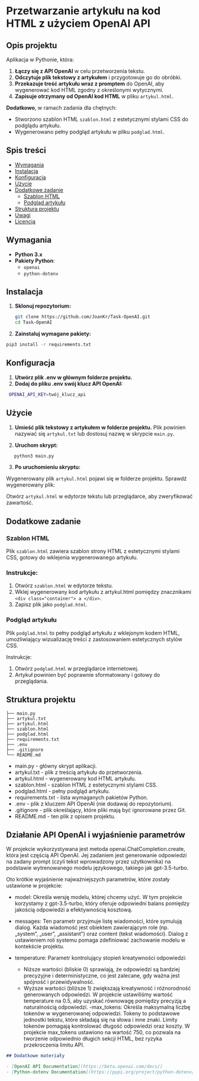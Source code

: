 # Przetwarzanie artykułu na kod HTML z użyciem OpenAI API

## Opis projektu

Aplikacja w Pythonie, która:

1. **Łączy się z API OpenAI** w celu przetworzenia tekstu.
2. **Odczytuje plik tekstowy z artykułem** i przygotowuje go do obróbki.
3. **Przekazuje treść artykułu wraz z promptem** do OpenAI, aby wygenerować kod HTML zgodny z określonymi wytycznymi.
4. **Zapisuje otrzymany od OpenAI kod HTML** w pliku `artykul.html`.

**Dodatkowo**, w ramach zadania dla chętnych:

- Stworzono szablon HTML `szablon.html` z estetycznymi stylami CSS do podglądu artykułu.
- Wygenerowano pełny podgląd artykułu w pliku `podglad.html`.

## Spis treści

- [Wymagania](#wymagania)
- [Instalacja](#instalacja)
- [Konfiguracja](#konfiguracja)
- [Użycie](#użycie)
- [Dodatkowe zadanie](#dodatkowe-zadanie)
  - [Szablon HTML](#szablon-html)
  - [Podgląd artykułu](#podgląd-artykułu)
- [Struktura projektu](#struktura-projektu)
- [Uwagi](#uwagi)
- [Licencja](#licencja)

## Wymagania

- **Python 3.x**
- **Pakiety Python**:
  - `openai`
  - `python-dotenv`

## Instalacja

1. **Sklonuj repozytorium:**

   ```bash
   git clone https://github.com/JoanKr/Task-OpenAI.git
   cd Task-OpenAI
   ```

2. **Zainstaluj wymagane pakiety:**
```bash
pip3 install -r requirements.txt
```
## Konfiguracja

1. **Utwórz plik .env w głównym folderze projektu.**
2. **Dodaj do pliku .env swój klucz API OpenAI:**
```bash
 OPENAI_API_KEY=twój_klucz_api
```

## Użycie
1. **Umieść plik tekstowy z artykułem w folderze projektu.**
Plik powinien nazywać się `artykul.txt` lub dostosuj nazwę w skrypcie `main.py`.

2. **Uruchom skrypt:**
```bash
   python3 main.py
```
3. **Po uruchomieniu skryptu:**

Wygenerowany plik `artykul.html` pojawi się w folderze projektu.
Sprawdź wygenerowany plik:

Otwórz `artykul.html` w edytorze tekstu lub przeglądarce, aby zweryfikować zawartość.

## Dodatkowe zadanie
### Szablon HTML
Plik `szablon.html` zawiera szablon strony HTML z estetycznymi stylami CSS, gotowy do wklejenia wygenerowanego artykułu.

### Instrukcje:

1. Otwórz `szablon.html` w edytorze tekstu.
2. Wklej wygenerowany kod artykułu z artykul.html pomiędzy znacznikami `<div class="container"> a </div>`.
3. Zapisz plik jako `podglad.html`.

### Podgląd artykułu
Plik `podglad.html` to pełny podgląd artykułu z wklejonym kodem HTML, umożliwiający wizualizację treści z zastosowaniem estetycznych stylów CSS.

Instrukcje:

1. Otwórz `podglad.html` w przeglądarce internetowej.
2. Artykuł powinien być poprawnie sformatowany i gotowy do przeglądania.


## Struktura projektu
```
├── main.py
├── artykul.txt
├── artykul.html
├── szablon.html
├── podglad.html
├── requirements.txt
├── .env
├── .gitignore
└── README.md
```

- main.py - główny skrypt aplikacji.
- artykul.txt - plik z treścią artykułu do przetworzenia.
- artykul.html - wygenerowany kod HTML artykułu.
- szablon.html - szablon HTML z estetycznymi stylami CSS.
- podglad.html - pełny podgląd artykułu.
- requirements.txt - lista wymaganych pakietów Python.
- .env - plik z kluczem API OpenAI (nie dodawaj do repozytorium).
- .gitignore - plik określający, które pliki mają być ignorowane przez Git.
- README.md - ten plik z opisem projektu.

## Działanie API OpenAI i wyjaśnienie parametrów

W projekcie wykorzystywana jest metoda openai.ChatCompletion.create, która jest częścią API OpenAI. Jej zadaniem jest generowanie odpowiedzi na zadany prompt (czyli tekst wprowadzony przez użytkownika) na podstawie wytrenowanego modelu językowego, takiego jak gpt-3.5-turbo.

Oto krótkie wyjaśnienie najważniejszych parametrów, które zostały ustawione w projekcie:

- model: Określa wersję modelu, której chcemy użyć. W tym projekcie korzystamy z gpt-3.5-turbo, który oferuje odpowiedni balans pomiędzy jakością odpowiedzi a efektywnością kosztową.

- messages: Ten parametr przyjmuje listę wiadomości, które symulują dialog. Każda wiadomość jest obiektem zawierającym role (np. „system”, „user”, „assistant”) oraz content (tekst wiadomości). Dialog z ustawieniem roli systemu pomaga zdefiniować zachowanie modelu w kontekście projektu.

- temperature: Parametr kontrolujący stopień kreatywności odpowiedzi:

  - Niższe wartości (bliskie 0) sprawiają, że odpowiedzi są bardziej precyzyjne i deterministyczne, co jest zalecane, gdy ważna jest spójność i przewidywalność.
  - Wyższe wartości (bliższe 1) zwiększają kreatywność i różnorodność generowanych odpowiedzi. W projekcie ustawiliśmy wartość temperature na 0.5, aby uzyskać równowagę pomiędzy precyzją a naturalnością odpowiedzi.
-max_tokens: Określa maksymalną liczbę tokenów w wygenerowanej odpowiedzi. Tokeny to podstawowe jednostki tekstu, które składają się na słowa i inne znaki. Limity tokenów pomagają kontrolować długość odpowiedzi oraz koszty. W projekcie max_tokens ustawiono na wartość 750, co pozwala na tworzenie odpowiednio długich sekcji HTML, bez ryzyka przekroczenia limitu API.

```markdown
## Dodatkowe materiały

- [OpenAI API Documentation](https://beta.openai.com/docs/)
- [Python-dotenv Documentation](https://pypi.org/project/python-dotenv/)
